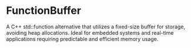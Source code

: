# FunctionBuffer
A C++ std::function alternative that utilizes a fixed-size buffer for storage, avoiding heap allocations. Ideal for embedded systems and real-time applications requiring predictable and efficient memory usage.
